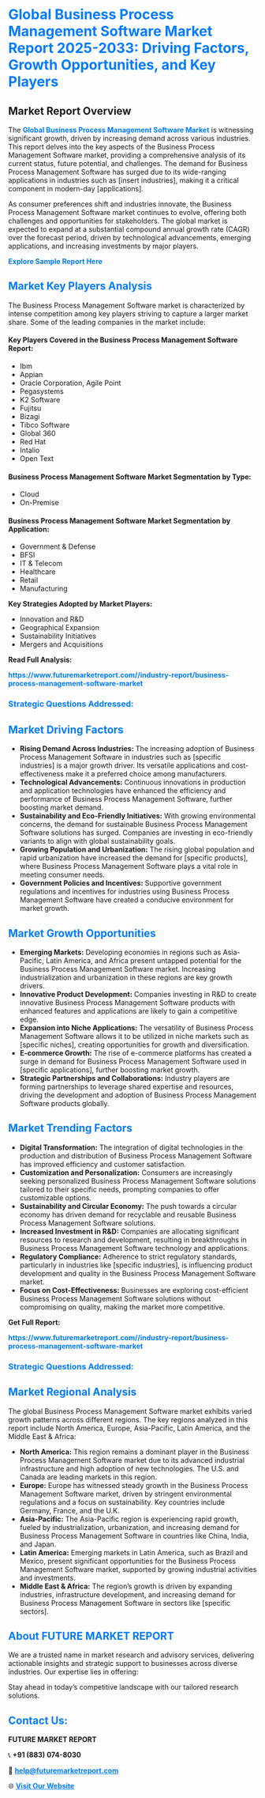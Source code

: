 <h1 style="color: #007BFF;">Global Business Process Management Software Market Report 2025-2033: Driving Factors, Growth Opportunities, and Key Players</h1>

<section id="overview">
<h2>Market Report Overview</h2>
<p>The <a href="https://www.futuremarketreport.com//industry-report/business-process-management-software-market" style="color: #007BFF; text-decoration: none;"><strong>Global Business Process Management Software Market</strong></a> is witnessing significant growth, driven by increasing demand across various industries. This report delves into the key aspects of the Business Process Management Software market, providing a comprehensive analysis of its current status, future potential, and challenges. The demand for Business Process Management Software has surged due to its wide-ranging applications in industries such as [insert industries], making it a critical component in modern-day [applications].</p>
<p>As consumer preferences shift and industries innovate, the Business Process Management Software market continues to evolve, offering both challenges and opportunities for stakeholders. The global market is expected to expand at a substantial compound annual growth rate (CAGR) over the forecast period, driven by technological advancements, emerging applications, and increasing investments by major players.</p>
</section>

<section id="overview">
<p><a href="https://www.futuremarketreport.com//request-sample/reportId=64248" style="color: #007BFF; text-decoration: none;"><strong>Explore Sample Report Here</strong></a></p>
</section>

<section id="key-players">
<h2 style="color: #007BFF;">Market Key Players Analysis</h2>
<p>The Business Process Management Software market is characterized by intense competition among key players striving to capture a larger market share. Some of the leading companies in the market include:</p>
<h4>Key Players Covered in the Business Process Management Software Report:</h4>
<ul><li>Ibm</li><li>Appian</li><li>Oracle Corporation, Agile Point</li><li>Pegasystems</li><li>K2 Software</li><li>Fujitsu</li><li>Bizagi</li><li>Tibco Software</li><li>Global 360</li><li>Red Hat</li><li>Intalio</li><li>Open Text</li></ul>
<h4>Business Process Management Software Market Segmentation by Type:</h4>
<ul><li>Cloud</li><li>On-Premise</li></ul>

<h4>Business Process Management Software Market Segmentation by Application:</h4>
<ul><li>Government &amp; Defense</li><li>BFSI</li><li>IT &amp; Telecom</li><li>Healthcare</li><li>Retail</li><li>Manufacturing</li></ul>
<p><strong>Key Strategies Adopted by Market Players:</strong></p>
<ul>
<li>Innovation and R&D</li>
<li>Geographical Expansion</li>
<li>Sustainability Initiatives</li>
<li>Mergers and Acquisitions</li>
</ul>
</section>

<section>
<p><strong>Read Full Analysis: </strong></p><a href="https://www.futuremarketreport.com//industry-report/business-process-management-software-market" style="color: #007BFF; text-decoration: none;"><strong>https://www.futuremarketreport.com//industry-report/business-process-management-software-market</strong></a>
<h3 style="color: #007BFF;">Strategic Questions Addressed:</h3>
</section>

<section id="driving-factors">
<h2 style="color: #007BFF;">Market Driving Factors</h2>
<ul>
<li><strong>Rising Demand Across Industries:</strong> The increasing adoption of Business Process Management Software in industries such as [specific industries] is a major growth driver. Its versatile applications and cost-effectiveness make it a preferred choice among manufacturers.</li>
<li><strong>Technological Advancements:</strong> Continuous innovations in production and application technologies have enhanced the efficiency and performance of Business Process Management Software, further boosting market demand.</li>
<li><strong>Sustainability and Eco-Friendly Initiatives:</strong> With growing environmental concerns, the demand for sustainable Business Process Management Software solutions has surged. Companies are investing in eco-friendly variants to align with global sustainability goals.</li>
<li><strong>Growing Population and Urbanization:</strong> The rising global population and rapid urbanization have increased the demand for [specific products], where Business Process Management Software plays a vital role in meeting consumer needs.</li>
<li><strong>Government Policies and Incentives:</strong> Supportive government regulations and incentives for industries using Business Process Management Software have created a conducive environment for market growth.</li>
</ul>
</section>

<section id="growth-opportunities">
<h2 style="color: #007BFF;">Market Growth Opportunities</h2>
<ul>
<li><strong>Emerging Markets:</strong> Developing economies in regions such as Asia-Pacific, Latin America, and Africa present untapped potential for the Business Process Management Software market. Increasing industrialization and urbanization in these regions are key growth drivers.</li>
<li><strong>Innovative Product Development:</strong> Companies investing in R&D to create innovative Business Process Management Software products with enhanced features and applications are likely to gain a competitive edge.</li>
<li><strong>Expansion into Niche Applications:</strong> The versatility of Business Process Management Software allows it to be utilized in niche markets such as [specific niches], creating opportunities for growth and diversification.</li>
<li><strong>E-commerce Growth:</strong> The rise of e-commerce platforms has created a surge in demand for Business Process Management Software used in [specific applications], further boosting market growth.</li>
<li><strong>Strategic Partnerships and Collaborations:</strong> Industry players are forming partnerships to leverage shared expertise and resources, driving the development and adoption of Business Process Management Software products globally.</li>
</ul>
</section>

<section id="trending-factors">
<h2 style="color: #007BFF;">Market Trending Factors</h2>
<ul>
<li><strong>Digital Transformation:</strong> The integration of digital technologies in the production and distribution of Business Process Management Software has improved efficiency and customer satisfaction.</li>
<li><strong>Customization and Personalization:</strong> Consumers are increasingly seeking personalized Business Process Management Software solutions tailored to their specific needs, prompting companies to offer customizable options.</li>
<li><strong>Sustainability and Circular Economy:</strong> The push towards a circular economy has driven demand for recyclable and reusable Business Process Management Software solutions.</li>
<li><strong>Increased Investment in R&D:</strong> Companies are allocating significant resources to research and development, resulting in breakthroughs in Business Process Management Software technology and applications.</li>
<li><strong>Regulatory Compliance:</strong> Adherence to strict regulatory standards, particularly in industries like [specific industries], is influencing product development and quality in the Business Process Management Software market.</li>
<li><strong>Focus on Cost-Effectiveness:</strong> Businesses are exploring cost-efficient Business Process Management Software solutions without compromising on quality, making the market more competitive.</li>
</ul>
</section>

<section>
<p><strong>Get Full Report: </strong></p><a href="https://www.futuremarketreport.com//industry-report/business-process-management-software-market" style="color: #007BFF; text-decoration: none;"><strong>https://www.futuremarketreport.com//industry-report/business-process-management-software-market</strong></a>
<h3 style="color: #007BFF;">Strategic Questions Addressed:</h3>
</section>


<section id="regional-analysis">
<h2 style="color: #007BFF;">Market Regional Analysis</h2>
<p>The global Business Process Management Software market exhibits varied growth patterns across different regions. The key regions analyzed in this report include North America, Europe, Asia-Pacific, Latin America, and the Middle East & Africa:</p>
<ul>
<li><strong>North America:</strong> This region remains a dominant player in the Business Process Management Software market due to its advanced industrial infrastructure and high adoption of new technologies. The U.S. and Canada are leading markets in this region.</li>
<li><strong>Europe:</strong> Europe has witnessed steady growth in the Business Process Management Software market, driven by stringent environmental regulations and a focus on sustainability. Key countries include Germany, France, and the U.K.</li>
<li><strong>Asia-Pacific:</strong> The Asia-Pacific region is experiencing rapid growth, fueled by industrialization, urbanization, and increasing demand for Business Process Management Software in countries like China, India, and Japan.</li>
<li><strong>Latin America:</strong> Emerging markets in Latin America, such as Brazil and Mexico, present significant opportunities for the Business Process Management Software market, supported by growing industrial activities and investments.</li>
<li><strong>Middle East & Africa:</strong> The region’s growth is driven by expanding industries, infrastructure development, and increasing demand for Business Process Management Software in sectors like [specific sectors].</li>
</ul>
</section>

<footer>
<h2 style="color: #007BFF;">About FUTURE MARKET REPORT</h2>
<p>We are a trusted name in market research and advisory services, delivering actionable insights and strategic support to businesses across diverse industries. Our expertise lies in offering:</p>

<p>Stay ahead in today’s competitive landscape with our tailored research solutions.</p>

<h2 style="color: #007BFF;">Contact Us:</h2>
<p><strong>FUTURE MARKET REPORT</strong></p>
<p>📞 <strong>+91 (883) 074-8030</strong></p>
<p>📧 <strong><a href="mailto:help@futuremarketreport.com" style="color: #007BFF;">help@futuremarketreport.com</a></strong></p>
<p>🌐 <strong><a href="https://www.futuremarketreport.com/" style="color: #007BFF;">Visit Our Website</a></strong></p>
</footer>